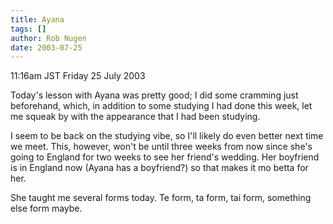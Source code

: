 ```yaml
---
title: Ayana
tags: []
author: Rob Nugen
date: 2003-07-25
---
```


<p class=date>11:16am JST Friday 25 July 2003</p>

<p>Today's lesson with Ayana was pretty good; I did some cramming just
beforehand, which, in addition to some studying I had done this week,
let me squeak by with the appearance that I had been studying.</p>

<p>I seem to be back on the studying vibe, so I'll likely do even
better next time we meet.  This, however, won't be until three weeks
from now since she's going to England for two weeks to see her
friend's wedding.  Her boyfriend is in England now (Ayana has a
boyfriend?) so that makes it mo betta for her.</p>

<p>She taught me several forms today.  Te form, ta form, tai form,
something else form maybe.</p>

